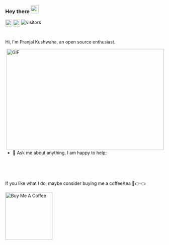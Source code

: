 ### Hey there <img src="https://media.giphy.com/media/hvRJCLFzcasrR4ia7z/giphy.gif" width="25px">

<a href="https://twitter.com/pranjal0819">
  <img align="left" alt="Pranjal Kushwaha | Twitter" width="22px" src="https://raw.githubusercontent.com/peterthehan/peterthehan/master/assets/twitter.svg">
</a>
<a href="https://www.linkedin.com/in/pranjal0819">
  <img align="left" alt="Pranjal Kushwaha | LinkedIn" width="22px" src="https://raw.githubusercontent.com/peterthehan/peterthehan/master/assets/linkedin.svg">
</a>


![visitors](https://visitor-badge.glitch.me/badge?page_id=pranjal0819.pranjal0819)

<br>

Hi, I'm Pranjal Kushwaha, an open source enthusiast.


  <img align="right" alt="GIF" src="https://github.com/abhisheknaiidu/abhisheknaiidu/blob/master/code.gif?raw=true" width="500" height="320" />
  
- 💬 Ask me about anything, I am happy to help;


<br>
<br>
<br>

If you like what I do, maybe consider buying me a coffee/tea 🥺👉👈

<a href="https://www.buymeacoffee.com/pranjal0819" target="_blank"><img src="https://cdn.buymeacoffee.com/buttons/v2/default-red.png" alt="Buy Me A Coffee" width="150" ></a>
